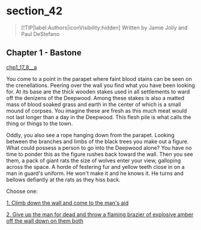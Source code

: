 
# section_42

>[!TIP|label:Authors|iconVisibility:hidden]
>Written by Jamie Jolly and Paul DeStefano

## Chapter 1 - Bastone

[chp1_17_8__a](../../decomp/app/src/main/res/raw/chp1_17_8__a.mp3 ':include :type=audio')

You come to a point in the parapet where faint blood stains can be seen on the crenellations. Peering over the wall you find what you have been looking for. At its base are the thick wooden stakes used in all settlements to ward off the denizens of the Deepwood. Among these stakes is also a matted mass of blood soaked grass and earth in the center of which is a small mound of corpses. You imagine these are fresh as this much meat would not last longer than a day in the Deepwood. This flesh pile is what calls the thing or things to the town.

Oddly, you also see a rope hanging down from the parapet. Looking between the branches and limbs of the black trees you make out a figure. What could possess a person to go into the Deepwood alone? You have no time to ponder this as the figure rushes back toward the wall. Then you see them, a pack of giant rats the size of wolves enter your view, galloping across the space. A horde of festering fur and yellow teeth close in on a man in guard's uniform. He won't make it and he knows it. He turns and bellows defiantly at the rats as they hiss back.


Choose one:

[1. Climb down the wall and come to the man's aid](output/chapter1/section_43.md)

[2. Give up the man for dead and throw a flaming brazier of explosive amber off the wall down on them both](output/chapter1/section_44.md)


